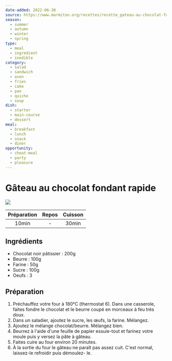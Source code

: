 ```yaml
---  
date-added: 2022-06-30  
source: https://www.marmiton.org/recettes/recette_gateau-au-chocolat-fondant-rapide_166352.aspx  
season:  
  - summer  
  - autumn  
  - winter  
  - spring  
type:  
  - meal  
  - ingredient  
  - inedible  
category:  
  - salad  
  - sandwich  
  - oven  
  - fries  
  - cake  
  - pan  
  - quiche  
  - soup  
dish:  
  - starter  
  - main-course  
  - dessert  
meal:  
  - breakfast  
  - lunch  
  - snack  
  - diner  
opportunity:  
  - cheat-meal  
  - party  
  - pleasure  
---
```


# Gâteau au chocolat fondant rapide

![](images/Gâteau%20au%20chocolat%20fondant%20rapide.jpg)

| Préparation | Repos | Cuisson |
|:-----------:|:-----:|:-------:|
|    10min    |   -   |  30min  |

## Ingrédients

- Chocolat noir pâtissier : 200g
- Beurre : 100g
- Farine : 50g
- Sucre : 100g
- Oeufs : 3

## Préparation

1. Préchauffez votre four à 180°C (thermostat 6). Dans une casserole, faites fondre le chocolat et le beurre coupé en morceaux à feu très doux.
2. Dans un saladier, ajoutez le sucre, les œufs, la farine. Mélangez.
3. Ajoutez le mélange chocolat/beurre. Mélangez bien.
4. Beurrez à l'aide d'une feuille de papier essuie-tout et farinez votre moule puis y versez la pâte à gâteau.
5. Faites cuire au four environ 20 minutes.
6. À la sortie du four le gâteau ne paraît pas assez cuit. C'est normal, laissez-le refroidir puis démoulez- le.
